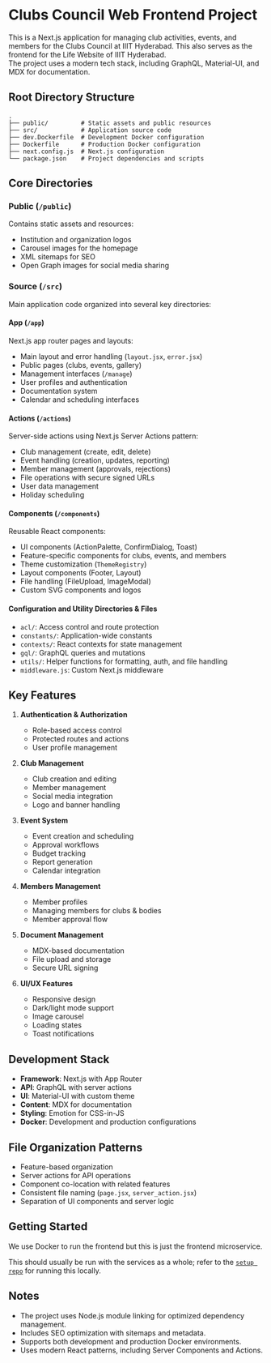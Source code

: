 # Clubs Council Web Frontend Project

This is a Next.js application for managing club activities, events, and members for the Clubs Council at IIIT Hyderabad. This also serves as the frontend for the Life Website of IIIT Hyderabad.\
The project uses a modern tech stack, including GraphQL, Material-UI, and MDX for documentation.

## Root Directory Structure

```
.
├── public/         # Static assets and public resources
├── src/            # Application source code
├── dev.Dockerfile  # Development Docker configuration
├── Dockerfile      # Production Docker configuration
├── next.config.js  # Next.js configuration
└── package.json    # Project dependencies and scripts
```

## Core Directories

### Public (`/public`)

Contains static assets and resources:

- Institution and organization logos
- Carousel images for the homepage
- XML sitemaps for SEO
- Open Graph images for social media sharing

### Source (`/src`)

Main application code organized into several key directories:

#### App (`/app`)

Next.js app router pages and layouts:

- Main layout and error handling (`layout.jsx`, `error.jsx`)
- Public pages (clubs, events, gallery)
- Management interfaces (`/manage`)
- User profiles and authentication
- Documentation system
- Calendar and scheduling interfaces

#### Actions (`/actions`)

Server-side actions using Next.js Server Actions pattern:

- Club management (create, edit, delete)
- Event handling (creation, updates, reporting)
- Member management (approvals, rejections)
- File operations with secure signed URLs
- User data management
- Holiday scheduling

#### Components (`/components`)

Reusable React components:

- UI components (ActionPalette, ConfirmDialog, Toast)
- Feature-specific components for clubs, events, and members
- Theme customization (`ThemeRegistry`)
- Layout components (Footer, Layout)
- File handling (FileUpload, ImageModal)
- Custom SVG components and logos

#### Configuration and Utility Directories & Files

- `acl/`: Access control and route protection
- `constants/`: Application-wide constants
- `contexts/`: React contexts for state management
- `gql/`: GraphQL queries and mutations
- `utils/`: Helper functions for formatting, auth, and file handling
- `middleware.js`: Custom Next.js middleware

## Key Features

1. **Authentication & Authorization**

   - Role-based access control
   - Protected routes and actions
   - User profile management

1. **Club Management**

   - Club creation and editing
   - Member management
   - Social media integration
   - Logo and banner handling

1. **Event System**

   - Event creation and scheduling
   - Approval workflows
   - Budget tracking
   - Report generation
   - Calendar integration

1. **Members Management**

   - Member profiles
   - Managing members for clubs & bodies
   - Member approval flow

1. **Document Management**

   - MDX-based documentation
   - File upload and storage
   - Secure URL signing

1. **UI/UX Features**
   - Responsive design
   - Dark/light mode support
   - Image carousel
   - Loading states
   - Toast notifications

## Development Stack

- **Framework**: Next.js with App Router
- **API**: GraphQL with server actions
- **UI**: Material-UI with custom theme
- **Content**: MDX for documentation
- **Styling**: Emotion for CSS-in-JS
- **Docker**: Development and production configurations

## File Organization Patterns

- Feature-based organization
- Server actions for API operations
- Component co-location with related features
- Consistent file naming (`page.jsx`, `server_action.jsx`)
- Separation of UI components and server logic

## Getting Started

We use Docker to run the frontend but this is just the frontend microservice.

This should usually be run with the services as a whole; refer to the [`setup repo`](https://github.com/Clubs-Council-IIITH/setup) for running this locally.

## Notes

- The project uses Node.js module linking for optimized dependency management.
- Includes SEO optimization with sitemaps and metadata.
- Supports both development and production Docker environments.
- Uses modern React patterns, including Server Components and Actions.
